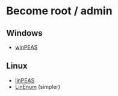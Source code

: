 # Become root / admin
## Windows
- [winPEAS](https://github.com/carlospolop/PEASS-ng/blob/master/winPEAS/winPEASexe/README.md)
## Linux
- [linPEAS](https://github.com/carlospolop/PEASS-ng/tree/master/linPEAS)
- [LinEnum](https://github.com/rebootuser/LinEnum) (simpler)
